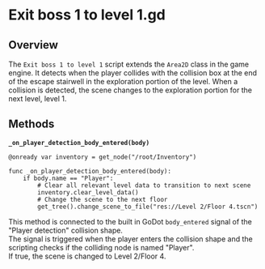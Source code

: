 # Exit boss 1 to level 1.gd

## Overview
The `Exit boss 1 to level 1` script extends the `Area2D` class in the game engine. It detects when the player collides with the collision box at the end of the escape stairwell in the exploration portion of the level. When a collision is detected, the scene changes to the exploration portion for the next level, level 1.

## Methods
**`_on_player_detection_body_entered(body)`**  

```gdscript
@onready var inventory = get_node("/root/Inventory")

func _on_player_detection_body_entered(body):
	if body.name == "Player":
		# Clear all relevant level data to transition to next scene
		inventory.clear_level_data()
		# Change the scene to the next floor
		get_tree().change_scene_to_file("res://Level 2/Floor 4.tscn")
```
This method is connected to the built in GoDot `body_entered` signal of the "Player detection" collision shape.  
The signal is triggered when the player enters the collision shape and the scripting checks if the colliding node is named "Player".  
If true, the scene is changed to Level 2/Floor 4.